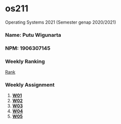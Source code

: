 # os211
Operating Systems 2021 (Semester genap 2020/2021)
### Name: Putu Wigunarta
### NPM: 1906307145 

### Weekly Ranking
[Rank](https://pwigunarta.github.io/os211/TXT/myrank.txt)

### Weekly Assignment
1. **[W01](https://pwigunarta.github.io/os211/W01/)**
2. **[W02](https://pwigunarta.github.io/os211/W02/)**
3. **[W03](https://pwigunarta.github.io/os211/W03/)**
4. **[W04](https://pwigunarta.github.io/os211/W04/)**
5. **[W05](https://pwigunarta.github.io/os211/W05/)**
